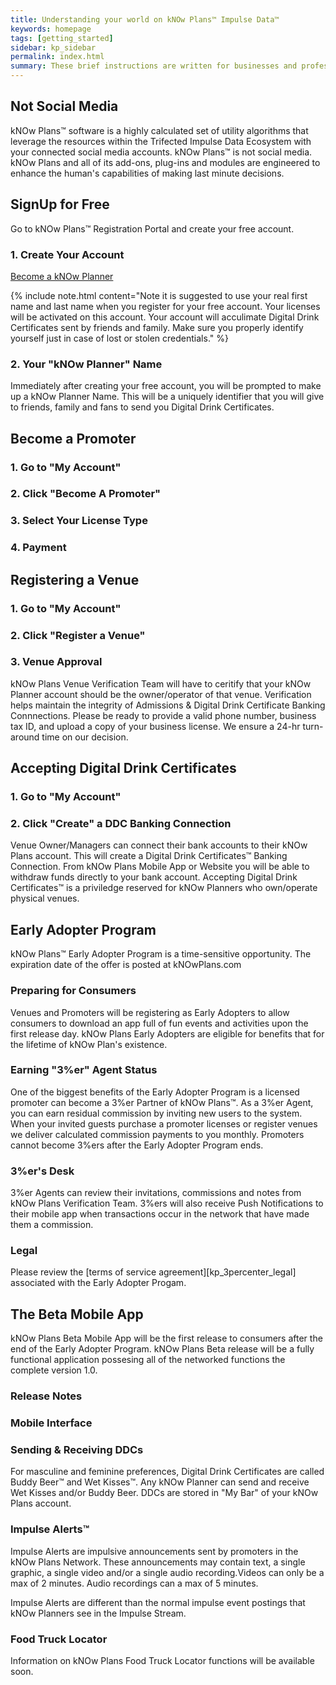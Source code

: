 ```yaml
---
title: Understanding your world on kNOw Plans™ Impulse Data™
keywords: homepage
tags: [getting_started]
sidebar: kp_sidebar
permalink: index.html
summary: These brief instructions are written for businesses and professionals that have become early adopters of kNOw Plans technology. Consumer-focused information will be published before the public launch of the mobile app to consumers.
---
```


## Not Social Media

kNOw Plans™ software is a highly calculated set of utility algorithms that leverage the resources within the Trifected Impulse Data Ecosystem with your connected social media accounts. kNOw Plans™ is not social media.  kNOw Plans and all of its add-ons, plug-ins and modules are engineered to enhance the human's capabilities of making last minute decisions.

## SignUp for Free

Go to kNOw Plans™ Registration Portal and create your free account.

### 1. Create Your Account
[Become a kNOw Planner](https://www.knowplans.com/signup)

{% include note.html content="Note it is suggested to use your real first name and last name when you register for your free account.  Your licenses will be activated on this account.  Your account will acculimate Digital Drink Certificates sent by friends and family. Make sure you properly identify yourself just in case of lost or stolen credentials." %}

### 2. Your "kNOw Planner" Name

Immediately after creating your free account, you will be prompted to make up a kNOw Planner Name.  This will be a uniquely identifier that you will give to friends, family and fans to send you Digital Drink Certificates.


## Become a Promoter

### 1. Go to "My Account"

### 2. Click "Become A Promoter"

### 3. Select Your License Type

### 4. Payment


## Registering a Venue

### 1. Go to "My Account"

### 2. Click "Register a Venue"

### 3. Venue Approval

kNOw Plans Venue Verification Team will have to ceritify that your kNOw Planner account should be the owner/operator of that venue.
Verification helps maintain the integrity of Admissions & Digital Drink Certificate Banking Connnections.  Please be ready to provide a valid phone number, business tax ID, and upload a copy of your business license. We ensure a 24-hr turn-around time on our decision.



## Accepting Digital Drink Certificates

### 1. Go to "My Account"

### 2. Click "Create" a DDC Banking Connection

Venue Owner/Managers can connect their bank accounts to their kNOw Plans account. This will create a Digital Drink Certificates™ Banking Connection. From kNOw Plans Mobile App or Website you will be able to withdraw funds directly to your bank account. Accepting Digital Drink Certificates™ is a priviledge reserved for kNOw Planners who own/operate physical venues.


## Early Adopter Program

kNOw Plans™ Early Adopter Program is a time-sensitive opportunity. The expiration date of the offer is posted at kNOwPlans.com

### Preparing for Consumers

Venues and Promoters will be registering as Early Adopters to allow consumers to download an app full of fun events and activities upon the first release day.  kNOw Plans Early Adopters are eligible for benefits that for the lifetime of kNOw Plan's existence.

### Earning "3%er" Agent Status

One of the biggest benefits of the Early Adopter Program is a licensed promoter can become a 3%er Partner of kNOw Plans™.  As a 3%er Agent, you can earn residual commission by inviting new users to the system.  When your invited guests purchase a promoter licenses or register venues we deliver calculated commission payments to you monthly.  Promoters cannot become 3%ers after the Early Adopter Program ends.

### 3%er's Desk

3%er Agents can review their invitations, commissions and notes from kNOw Plans Verification Team.  3%ers will also receive Push Notifications to their mobile app when transactions occur in the network that have made them a commission.  

### Legal

Please review the [terms of service agreement][kp_3percenter_legal] associated with the Early Adopter Progam.


## The Beta Mobile App

kNOw Plans Beta Mobile App will be the first release to consumers after the end of the Early Adopter Program.  kNOw Plans Beta release will be a fully functional application possesing all of the networked functions the complete version 1.0.

### Release Notes


### Mobile Interface

### Sending & Receiving DDCs

For masculine and feminine preferences, Digital Drink Certificates are called Buddy Beer™ and Wet Kisses™.  Any kNOw Planner can send and receive Wet Kisses and/or Buddy Beer.  DDCs are stored in "My Bar" of your kNOw Plans account.

### Impulse Alerts™ 

Impulse Alerts are impulsive announcements sent by promoters in the kNOw Plans Network. These announcements may contain text, a single graphic, a single video and/or a single audio recording.Videos can only be a max of 2 minutes. Audio recordings can a max of 5 minutes.

Impulse Alerts are different than the normal impulse event postings that kNOw Planners see in the Impulse Stream.  

### Food Truck Locator

Information on kNOw Plans Food Truck Locator functions will be available soon.



